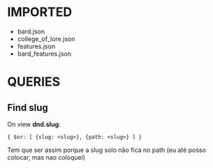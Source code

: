 # IMPORTED

- bard.json
- college_of_lore.json
- features.json
- bard_features.json

# QUERIES

## Find slug

On view **dnd.slug**:

```
{ $or: [ {slug: <slug>}, {path: <slug>} ] }
```

Tem que ser assim porque a slug solo não fica no path (eu até posso colocar, mas nao coloquei)